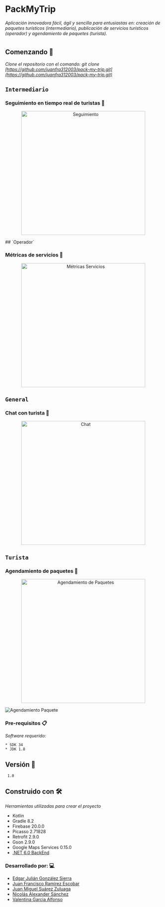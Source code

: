 # PackMyTrip

_Aplicación innovadora fácil, ágil y sencilla para entusiastas en: creación de paquetes turísticos (intermediario), publicación de servicios turísticos (operador) y agendamiento de paquetes (turista)._

#

## Comenzando 🚀

_Clone el repositorio con el comando: git clone [https://github.com/juanfra312003/pack-my-trip.git](https://github.com/juanfra312003/pack-my-trip.git)_

## `Intermediario`

### Seguimiento en tiempo real de turistas 🧗

<p align="center">
  <img src="https://github.com/juanfra312003/pack-my-trip/assets/99839239/12a8d6ef-72d5-4f2c-b6e2-1258bfc49229" alt="Seguimiento" width="400">
</p>
## `Operador`

### Métricas de servicios 🌋

<p align="center">
  <img src="https://github.com/juanfra312003/pack-my-trip/assets/99839239/edc35b29-97aa-4533-9170-b8a9322ab61e" alt="Métricas Servicios" width="400">
</p>

## `General`

### Chat con turista 💬


<p align = "center">
 <img src = "https://github.com/juanfra312003/pack-my-trip/assets/99839239/9706543e-e67c-4f96-8827-80e24591403b" alt = "Chat" width = "400">
</p>


## `Turista`

### Agendamiento de paquetes 📅

<p align = "center">
 <img src = "https://github.com/juanfra312003/pack-my-trip/assets/99839239/8798554a-5cd8-4051-8d3e-39fa49bcd74d" alt = "Agendamiento de Paquetes" width = "400">
</p>

![Agendamiento Paquete]()

### Pre-requisitos 📋

_Software requerido:_

```
* SDK 34
* JDK 1.8
```

## Versión 📌

```
 1.0
```

## Construido con 🛠️

_Herramientas utilizadas para crear el proyecto_


* Kotlin
* Gradle 8.2
* Firebase 20.0.0
* Picasso 2.71828
* Retrofit 2.9.0
* Gson 2.9.0
* Google Maps Services 0.15.0
* [.NET 6.0 BackEnd](https://github.com/Juligo17/PackMyTripBack)

### Desarrollado por: 💻

* [Edgar Julián González Sierra](https://github.com/Juligo17)
* [Juan Francisco Ramírez Escobar](https://github.com/juanfra312003)
* [Juan Miguel Suárez Zuluaga](https://github.com/juanzulu)
* [Nicolás Alexander Sánchez](https://github.com/Lexsanche)
* [Valentina Garcia Alfonso](https://github.com/valentinaG08)
